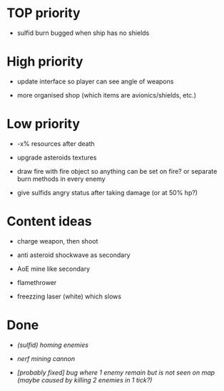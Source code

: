 # TOP priority
- sulfid burn bugged when ship has no shields

# High priority


- update interface so player can see angle of weapons

- more organised shop (which items are avionics/shields, etc.)

# Low priority
- -x% resources after death

- upgrade asteroids textures

- draw fire with fire object so anything can be set on fire? or separate burn methods in every enemy

- give sulfids angry status after taking damage (or at 50% hp?)



# Content ideas
- charge weapon, then shoot

- anti asteroid shockwave as secondary

- AoE mine like secondary

- flamethrower

- freezzing laser (white) which slows



# Done

- *(sulfid) homing enemies*

- *nerf mining cannon*

- *[probably fixed] bug where 1 enemy remain but is not seen on map (maybe caused by killing 2 enemies in 1 tick?)*